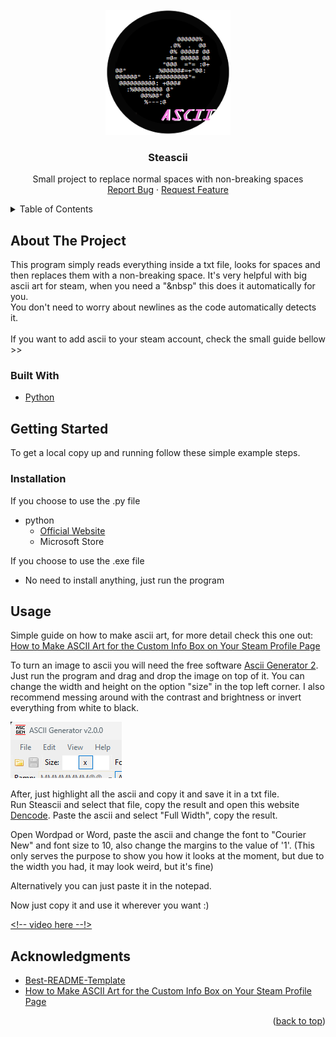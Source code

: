 <div id="top"></div>


<!-- PROJECT LOGO -->
<br />
<div align="center">
  <a href="https://github.com/GuilhermeTorq/steascii">
    <img src="media/logo.png" alt="Logo" width="200" height="200">
  </a>

<h3 align="center">Steascii</h3>

  <p align="center">
    Small project to replace normal spaces with non-breaking spaces
    <br />
    <a href="https://github.com/GuilhermeTorq/steascii/issues">Report Bug</a>
    ·
    <a href="https://github.com/GuilhermeTorq/steascii/issues">Request Feature</a>
  </p>
</div>


<!-- TABLE OF CONTENTS -->
<details>
  <summary>Table of Contents</summary>
  <ol>
    <li>
      <a href="#about-the-project">About The Project</a>
      <ul>
        <li><a href="#built-with">Built With</a></li>
      </ul>
    </li>
    <li>
      <a href="#getting-started">Getting Started</a>
      <ul>
        <li><a href="#installation">Installation</a></li>
      </ul>
    </li>
    <li><a href="#usage">Usage</a></li>
    <li><a href="#acknowledgments">Acknowledgments</a></li>
  </ol>
</details>



<!-- ABOUT THE PROJECT -->
## About The Project

This program simply reads everything inside a txt file, looks for spaces and then replaces them with a non-breaking space.
It's very helpful with big ascii art for steam, when you need a "&nbsp" this does it automatically for you.
<br />
You don't need to worry about newlines as the code automatically detects it.
<br />
<br />
If you want to add ascii to your steam account, check the small guide bellow >>


### Built With

* [Python](https://python.org/)


<!-- GETTING STARTED -->
## Getting Started

To get a local copy up and running follow these simple example steps.

### Installation

If you choose to use the .py file
* python
  * [Official Website](https://www.python.org/)
  * Microsoft Store

If you choose to use the .exe file
* No need to install anything, just run the program


<!-- USAGE EXAMPLES -->
## Usage

Simple guide on how to make ascii art, for more detail check this one out: [How to Make ASCII Art for the Custom Info Box on Your Steam Profile Page](https://steamcommunity.com/sharedfiles/filedetails/?id=2235568594)

To turn an image to ascii you will need the free software [Ascii Generator 2](https://ascgendotnet.jmsoftware.co.uk/).
Just run the program and drag and drop the image on top of it.
You can change the width and height on the option "size" in the top left corner. I also recommend messing around with the contrast and brightness or invert everything from white to black.


![size_option](https://github.com/GuilhermeTorq/steascii/blob/master/media/size.png)


After, just highlight  all the ascii and copy it and save it in a txt file.<br/>
Run Steascii and select that file, copy the result and open this website [Dencode](https://dencode.com/en/string/character-width). Paste the ascii and select "Full Width", copy the result.

Open Wordpad or Word, paste the ascii and change the font to "Courier New" and font size to 10, also change the margins to the value of '1'. (This only serves the purpose to show you how it looks at the moment, but due to the width you had, it may look weird, but it's fine)

Alternatively you can just paste it in the notepad.

Now just copy it and use it wherever you want :)

[<!-- video here --!>](https://github.com/GuilhermeTorq/steascii/assets/77174996/14a6e4a7-2c57-4d0e-a7f7-07dc08f425d4)


<!-- ACKNOWLEDGMENTS -->
## Acknowledgments

* [Best-README-Template](https://github.com/othneildrew/Best-README-Template)
* [How to Make ASCII Art for the Custom Info Box on Your Steam Profile Page](https://steamcommunity.com/sharedfiles/filedetails/?id=2235568594)

<p align="right">(<a href="#top">back to top</a>)</p>
